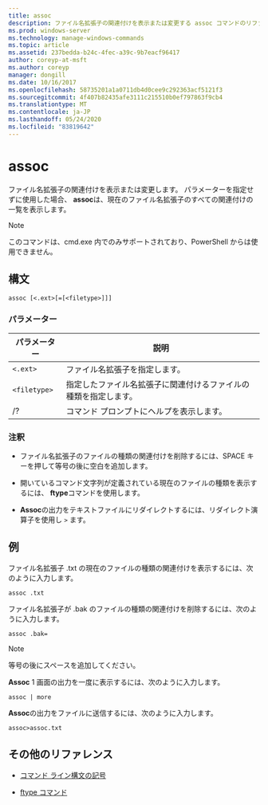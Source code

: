 ```yaml
---
title: assoc
description: ファイル名拡張子の関連付けを表示または変更する assoc コマンドのリファレンストピックです。
ms.prod: windows-server
ms.technology: manage-windows-commands
ms.topic: article
ms.assetid: 237bedda-b24c-4fec-a39c-9b7eacf96417
author: coreyp-at-msft
ms.author: coreyp
manager: dongill
ms.date: 10/16/2017
ms.openlocfilehash: 58735201a1a0711db4d0cee9c292363acf5121f3
ms.sourcegitcommit: 4f407b82435afe3111c215510b0ef797863f9cb4
ms.translationtype: MT
ms.contentlocale: ja-JP
ms.lasthandoff: 05/24/2020
ms.locfileid: "83819642"
---
```

# <a name="assoc"></a>assoc

ファイル名拡張子の関連付けを表示または変更します。 パラメーターを指定せずに使用した場合、 **assoc**は、現在のファイル名拡張子のすべての関連付けの一覧を表示します。

> [!NOTE]
> このコマンドは、cmd.exe 内でのみサポートされており、PowerShell からは使用できません。

## <a name="syntax"></a>構文

```
assoc [<.ext>[=[<filetype>]]]
```

### <a name="parameters"></a>パラメーター

| パラメーター | 説明 |
| --------- | ----------- |
| `<.ext>` | ファイル名拡張子を指定します。 |
| `<filetype>` | 指定したファイル名拡張子に関連付けるファイルの種類を指定します。 |
| /? | コマンド プロンプトにヘルプを表示します。 |

### <a name="remarks"></a>注釈

- ファイル名拡張子のファイルの種類の関連付けを削除するには、SPACE キーを押して等号の後に空白を追加します。

- 開いているコマンド文字列が定義されている現在のファイルの種類を表示するには、 **ftype**コマンドを使用します。

- **Assoc**の出力をテキストファイルにリダイレクトするには、リダイレクト演算子を使用し `>` ます。

## <a name="examples"></a>例

ファイル名拡張子 .txt の現在のファイルの種類の関連付けを表示するには、次のように入力します。

```
assoc .txt
```

ファイル名拡張子が .bak のファイルの種類の関連付けを削除するには、次のように入力します。

```
assoc .bak=
```

> [!NOTE]
> 等号の後にスペースを追加してください。

**Assoc** 1 画面の出力を一度に表示するには、次のように入力します。

```
assoc | more
```

**Assoc**の出力をファイルに送信するには、次のように入力します。

```
assoc>assoc.txt
```

## <a name="additional-references"></a>その他のリファレンス

- [コマンド ライン構文の記号](command-line-syntax-key.md)

- [ftype コマンド](ftype.md)
